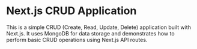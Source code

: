 
# Next.js CRUD Application

This is a simple CRUD (Create, Read, Update, Delete) application built with Next.js. It uses MongoDB for data storage and demonstrates how to perform basic CRUD operations using Next.js API routes.

